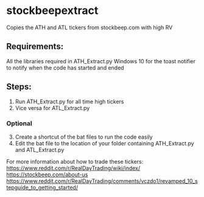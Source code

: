 # stockbeepextract
Copies the ATH and ATL tickers from stockbeep.com with high RV
## Requirements:
All the libraries required in ATH_Extract.py
Windows 10 for the toast notifier to notify when the code has started and ended

## Steps:
1. Run ATH_Extract.py for all time high tickers
2. Vice versa for ATL_Extract.py
### Optional
3. Create a shortcut of the bat files to run the code easily
4. Edit the bat file to the location of your folder containing ATH_Extract.py and ATL_Extract.py

For more information about how to trade these tickers:
https://www.reddit.com/r/RealDayTrading/wiki/index/
https://stockbeep.com/about-us
https://www.reddit.com/r/RealDayTrading/comments/vczdo1/revamped_10_stepguide_to_getting_started/
